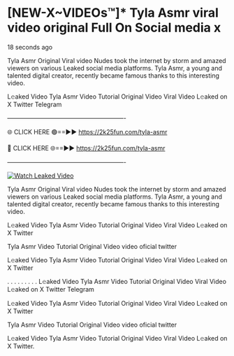 # [NEW-X~VIDEOs™]* Tyla Asmr viral video original Full On Social media x

18 seconds ago

Tyla Asmr Original Viral video Nudes took the internet by storm and amazed viewers on various Leaked social media platforms. Tyla Asmr, a young and talented digital creator, recently became famous thanks to this interesting video.

L𝚎aked Video Tyla Asmr Video Tutorial Original Video Viral Video L𝚎aked on X Twitter Telegram

———————————————————-

🌐 CLICK HERE 🟢==►► https://2k25fun.com/tyla-asmr

🔴 CLICK HERE 🌐==►► https://2k25fun.com/tyla-asmr

———————————————————-

[![Watch Leaked Video](https://miro.medium.com/v2/resize:fit:828/format:webp/1*cilzJN44JGOrTw9NJCrNHA.gif "Watch Leaked Video")](https://2k25fun.com/tyla-asmr)

Tyla Asmr Original Viral video Nudes took the internet by storm and amazed viewers on various Leaked social media platforms. Tyla Asmr, a young and talented digital creator, recently became famous thanks to this interesting video.

L𝚎aked Video Tyla Asmr Video Tutorial Original Video Viral Video L𝚎aked on X Twitter

Tyla Asmr Video Tutorial Original Video video oficial twitter

L𝚎aked Video Tyla Asmr Video Tutorial Original Video Viral Video L𝚎aked on X Twitter

. . . . . . . . . L𝚎aked Video Tyla Asmr Video Tutorial Original Video Viral Video L𝚎aked on X Twitter Telegram

L𝚎aked Video Tyla Asmr Video Tutorial Original Video Viral Video L𝚎aked on X Twitter

Tyla Asmr Video Tutorial Original Video video oficial twitter

L𝚎aked Video Tyla Asmr Video Tutorial Original Video Viral Video L𝚎aked on X Twitter.